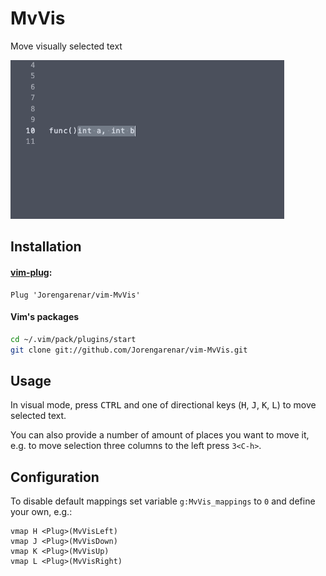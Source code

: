 MvVis
=====

Move visually selected text

![demo](demo.gif)

## Installation

#### [vim-plug](https://github.com/junegunn/vim-plug):
```vim
Plug 'Jorengarenar/vim-MvVis'
```

#### Vim's packages
```bash
cd ~/.vim/pack/plugins/start
git clone git://github.com/Jorengarenar/vim-MvVis.git
```

## Usage

In visual mode, press <kbd>CTRL</kbd> and one of directional keys (<kbd>H</kbd>,
<kbd>J</kbd>, <kbd>K</kbd>, <kbd>L</kbd>) to move selected text.

You can also provide a number of amount of places you want to move it, e.g.
to move selection three columns to the left press `3<C-h>`.

## Configuration

To disable default mappings set variable `g:MvVis_mappings` to `0` and define
your own, e.g.:
```vim
vmap H <Plug>(MvVisLeft)
vmap J <Plug>(MvVisDown)
vmap K <Plug>(MvVisUp)
vmap L <Plug>(MvVisRight)
```

